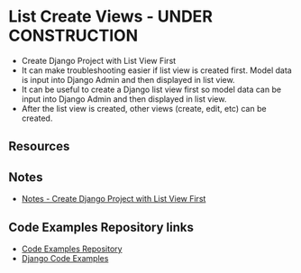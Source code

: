 # List Create Views - **UNDER CONSTRUCTION**

* Create Django Project with List View First
* It can make troubleshooting easier if list view is created first. Model data is input into Django Admin and then displayed in list view.
* It can be useful to create a Django list view first so model data can be input into Django Admin and then displayed in list view.
* After the list view is created, other views (create, edit, etc) can be created.

## Resources

## Notes

* [Notes - Create Django Project with List View First](./notes/notes.md)

## Code Examples Repository links

* [Code Examples Repository](../../README.md)
* [Django Code Examples](../README.md)
